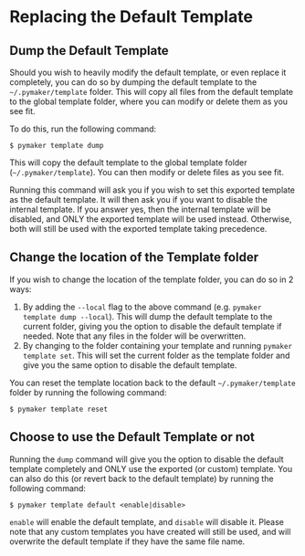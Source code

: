 # Replacing the Default Template

## Dump the Default Template

Should you wish to heavily modify the default template, or even replace it
completely, you can do so by dumping the default template to the
`~/.pymaker/template` folder. This will copy all files from the default template
to the global template folder, where you can modify or delete them as you see
fit.

To do this, run the following command:

```console
$ pymaker template dump
```

This will copy the default template to the global template folder
(`~/.pymaker/template`). You can then modify or delete files as you see fit.

Running this command will ask you if you wish to set this exported template as
the default template. It will then ask you if you want to disable the internal
template. If you answer yes, then the internal template will be
disabled, and ONLY the exported template will be used instead. Otherwise, both
will still be used with the exported template taking precedence.

## Change the location of the Template folder

If you wish to change the location of the template folder, you can do so in 2
ways:

1. By adding the `--local` flag to the above command (e.g. `pymaker template
   dump --local`). This will dump the default template to the current folder,
    giving you the option to disable the default template if needed. Note that
    any files in the folder will be overwritten.
2. By changing to the folder containing your template and running `pymaker
   template set`. This will set the current folder as the template folder and
   give you the same option to disable the default template.

You can reset the template location back to the default `~/.pymaker/template`
folder by running the following command:

```console
$ pymaker template reset
```

## Choose to use the Default Template or not

Running the `dump` command will give you the option to disable the default
template completely and ONLY use the exported (or custom) template. You can also
do this (or revert back to the default template) by running the following
command:

```console
$ pymaker template default <enable|disable>
```

`enable` will enable the default template, and `disable` will disable it. Please
note that any custom templates you have created will still be used, and will
overwrite the default template if they have the same file name.
